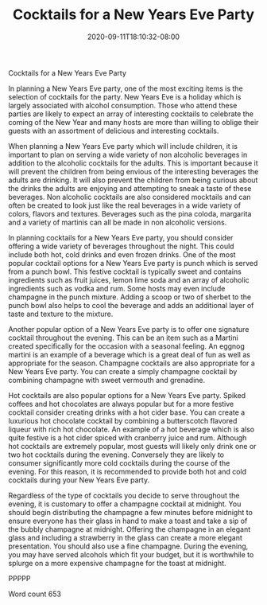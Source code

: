 ﻿---
title: "Cocktails for a New Years Eve Party"
date: 2020-09-11T18:10:32-08:00
description: "New Years Eve Party Planning Tips for Web Success"
featured_image: "/images/New Years Eve Party Planning.jpg"
tags: ["New Years Eve Party Planning"]
---

Cocktails for a New Years Eve Party

In planning a New Years Eve party, one of the most exciting items is the selection of cocktails for the party. New Years Eve is a holiday which is largely associated with alcohol consumption. Those who attend these parties are likely to expect an array of interesting cocktails to celebrate the coming of the New Year and many hosts are more than willing to oblige their guests with an assortment of delicious and interesting cocktails.

When planning a New Years Eve party which will include children, it is important to plan on serving a wide variety of non alcoholic beverages in addition to the alcoholic cocktails for the adults. This is important because it will prevent the children from being envious of the interesting beverages the adults are drinking. It will also prevent the children from being curious about the drinks the adults are enjoying and attempting to sneak a taste of these beverages. Non alcoholic cocktails are also considered mocktails and can often be created to look just like the real beverages in a wide variety of colors, flavors and textures. Beverages such as the pina coloda, margarita and a variety of martinis can all be made in non alcoholic versions.

In planning cocktails for a New Years Eve party, you should consider offering a wide variety of beverages throughout the night. This could include both hot, cold drinks and even frozen drinks. One of the most popular cocktail options for a New Years Eve party is punch which is served from a punch bowl. This festive cocktail is typically sweet and contains ingredients such as fruit juices, lemon lime soda and an array of alcoholic ingredients such as vodka and rum. Some hosts may even include champagne in the punch mixture. Adding a scoop or two of sherbet to the punch bowl also helps to cool the beverage and adds an additional layer of taste and texture to the mixture. 

Another popular option of a New Years Eve party is to offer one signature cocktail throughout the evening. This can be an item such as a Martini created specifically for the occasion with a seasonal feeling. An eggnog martini is an example of a beverage which is a great deal of fun as well as appropriate for the season. Champagne cocktails are also appropriate for a New Years Eve party. You can create a simply champagne cocktail by combining champagne with sweet vermouth and grenadine. 

Hot cocktails are also popular options for a New Years Eve party. Spiked coffees and hot chocolates are always popular but for a more festive cocktail consider creating drinks with a hot cider base. You can create a luxurious hot chocolate cocktail by combining a butterscotch flavored liqueur with rich hot chocolate. An example of a hot beverage which is also quite festive is a hot cider spiced with cranberry juice and rum. Although hot cocktails are extremely popular, most guests will likely only drink one or two hot cocktails during the evening. Conversely they are likely to consumer significantly more cold cocktails during the course of the evening. For this reason, it is recommended to provide both hot and cold cocktails during your New Years Eve party.  

Regardless of the type of cocktails you decide to serve throughout the evening, it is customary to offer a champagne cocktail at midnight. You should begin distributing the champagne a few minutes before midnight to ensure everyone has their glass in hand to make a toast and take a sip of the bubbly champagne at midnight. Offering the champagne in an elegant glass and including a strawberry in the glass can create a more elegant presentation. You should also use a fine champagne. During the evening, you may have served alcohols which fit your budget, but it is worthwhile to splurge on a more expensive champagne for the toast at midnight. 

PPPPP

Word count 653

